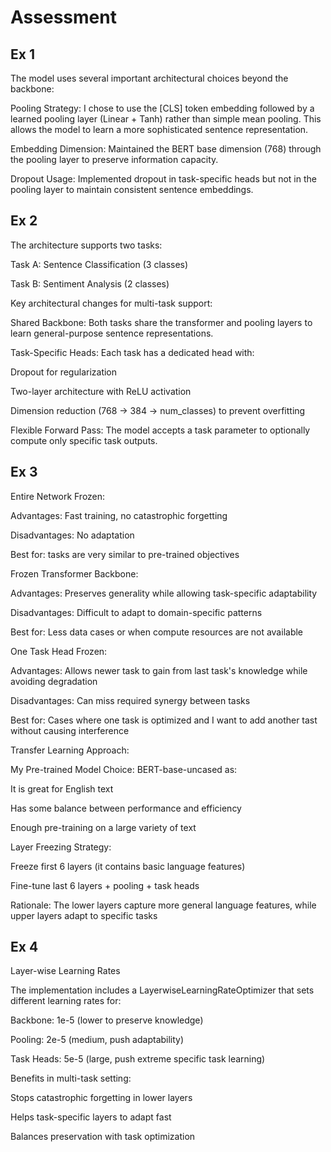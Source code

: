 # Assessment
## Ex 1
The model uses several important architectural choices beyond the backbone:

Pooling Strategy: I chose to use the [CLS] token embedding followed by a learned pooling layer (Linear + Tanh) rather than simple mean pooling. This allows the model to learn a more sophisticated sentence representation.

Embedding Dimension: Maintained the BERT base dimension (768) through the pooling layer to preserve information capacity.

Dropout Usage: Implemented dropout in task-specific heads but not in the pooling layer to maintain consistent sentence embeddings.

## Ex 2

The architecture supports two tasks:

Task A: Sentence Classification (3 classes)

Task B: Sentiment Analysis (2 classes)

Key architectural changes for multi-task support:

Shared Backbone: Both tasks share the transformer and pooling layers to learn general-purpose sentence representations.

Task-Specific Heads: Each task has a dedicated head with:

Dropout for regularization

Two-layer architecture with ReLU activation

Dimension reduction (768 → 384 → num_classes) to prevent overfitting

Flexible Forward Pass: The model accepts a task parameter to optionally compute only specific task outputs.

## Ex 3

Entire Network Frozen:

Advantages: Fast training, no catastrophic forgetting

Disadvantages: No adaptation

Best for: tasks are very similar to pre-trained objectives

Frozen Transformer Backbone:

Advantages: Preserves generality while allowing task-specific adaptability

Disadvantages: Difficult to adapt to domain-specific patterns

Best for: Less data cases or when compute resources are not available

One Task Head Frozen:

Advantages: Allows newer task to gain from last task's knowledge while avoiding degradation

Disadvantages: Can miss required synergy between tasks

Best for: Cases where one task is optimized and I want to add another tast without causing interference

Transfer Learning Approach:

My Pre-trained Model Choice: BERT-base-uncased as:

It is great for English text

Has some balance between performance and efficiency

Enough pre-training on a large variety of text

Layer Freezing Strategy:

Freeze first 6 layers (it contains basic language features)

Fine-tune last 6 layers + pooling + task heads

Rationale: The lower layers capture more general language features, while upper layers adapt to specific tasks

## Ex 4

Layer-wise Learning Rates

The implementation includes a LayerwiseLearningRateOptimizer that sets different learning rates for:

Backbone: 1e-5 (lower to preserve knowledge)

Pooling: 2e-5 (medium, push adaptability)

Task Heads: 5e-5 (large, push extreme specific task learning)

Benefits in multi-task setting:

Stops catastrophic forgetting in lower layers

Helps task-specific layers to adapt fast

Balances preservation with task optimization
